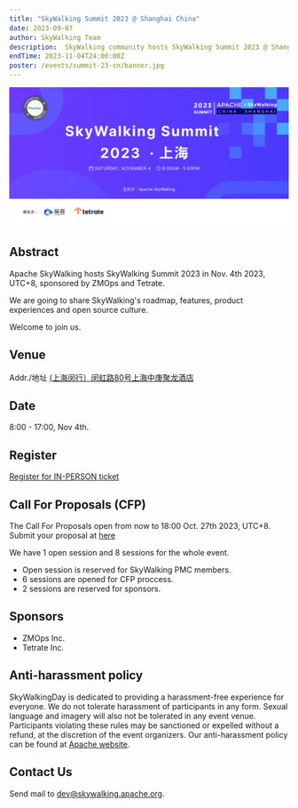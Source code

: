 ```yaml
---
title: "SkyWalking Summit 2023 @ Shanghai China"
date: 2023-09-07
author: SkyWalking Team
description:  SkyWalking community hosts SkyWalking Summit 2023 @ Shanghai on Nov. 4th. sponsored by ZMOps and Tetrate.
endTime: 2023-11-04T24:00:00Z
poster: /events/summit-23-cn/banner.jpg
---
```


<img src="banner.jpg">

## Abstract
Apache SkyWalking hosts SkyWalking Summit 2023 in Nov. 4th 2023, UTC+8, sponsored by ZMOps and Tetrate.

We are going to share SkyWalking's roadmap, features, product experiences and open source culture.

Welcome to join us.

## Venue
Addr./地址  [(上海闵行）闵虹路80号上海中庚聚龙酒店](https://map.baidu.com/search/(%E4%B8%8A%E6%B5%B7%E9%97%B5%E8%A1%8C)%E9%97%B5%E8%99%B9%E8%B7%AF80%E5%8F%B7%E4%B8%8A%E6%B5%B7%E4%B8%AD%E5%BA%9A%E8%81%9A%E9%BE%99%E9%85%92%E5%BA%97/@13514733.595,3628172.13,19z?querytype=s&da_src=shareurl&wd=%EF%BC%88%E4%B8%8A%E6%B5%B7%E9%97%B5%E8%A1%8C%EF%BC%89%E9%97%B5%E8%99%B9%E8%B7%AF80%E5%8F%B7%E4%B8%8A%E6%B5%B7%E4%B8%AD%E5%BA%9A%E8%81%9A%E9%BE%99%E9%85%92%E5%BA%97&c=131&src=0&pn=0&sug=0&l=13&b=(12926936,4811897;12988376,4839449)&from=webmap&biz_forward=%7B%22scaler%22:2,%22styles%22:%22pl%22%7D&device_ratio=2)

## Date
8:00 - 17:00, Nov 4th. 

## Register
[Register for IN-PERSON ticket](https://www.huodongxing.com/event/7719199521100?td=1934994410311)


## Call For Proposals (CFP)
The Call For Proposals open from now to 18:00 Oct. 27th 2023, UTC+8. Submit your proposal at [here](https://www.huodongxing.com/event/6719686666700?td=1934994410311)

We have 1 open session and 8 sessions for the whole event. 
- Open session is reserved for SkyWalking PMC members.
- 6 sessions are opened for CFP proccess.
- 2 sessions are reserved for sponsors.


## Sponsors
- ZMOps Inc.
- Tetrate Inc.

## Anti-harassment policy
SkyWalkingDay is dedicated to providing a harassment-free experience for everyone. We do not tolerate harassment of participants in any form. Sexual language and imagery will also not be tolerated in any event venue. Participants violating these rules may be sanctioned or expelled without a refund, at the discretion of the event organizers. Our anti-harassment policy can be found at [Apache website](https://www.apache.org/foundation/policies/anti-harassment.html).

## Contact Us
Send mail to dev@skywalking.apache.org.
